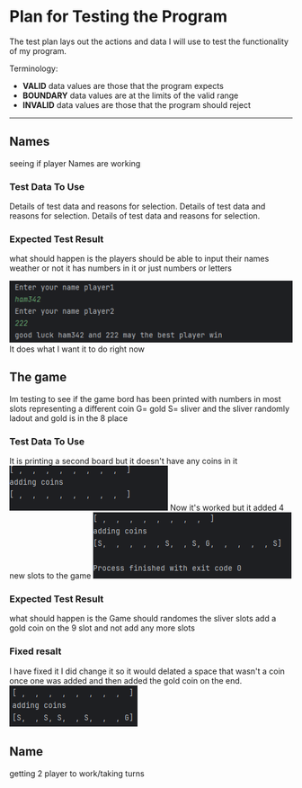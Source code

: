 # Plan for Testing the Program

The test plan lays out the actions and data I will use to test the functionality of my program.

Terminology:

- **VALID** data values are those that the program expects
- **BOUNDARY** data values are at the limits of the valid range
- **INVALID** data values are those that the program should reject

---

## Names

seeing if player Names are working

### Test Data To Use

Details of test data and reasons for selection. Details of test data and reasons for selection. Details of test data and reasons for selection.

### Expected Test Result

what should happen is the players should be
able to input their names weather or not it has 
numbers in it or just numbers or letters 

![img.png](img.png)
 It does what I want it to do right now 


## The game

Im testing to see if the game bord has been printed 
with numbers in most slots representing a different coin 
G= gold S= sliver and the sliver randomly ladout and gold is in the 8 place

### Test Data To Use
It is printing a second board but it doesn't have any coins in it  
![img_1.png](img_1.png)
Now it's worked but it added 4 new slots to the game
![img_2.png](img_2.png)

### Expected Test Result

what should happen is the Game should randomes the sliver slots add a gold coin on the 9 slot and not
add any more slots
### Fixed resalt
I have fixed it I did change it so it would delated a space that wasn't a coin once one was added
and then added the gold coin on the end.
![img_4.png](img_4.png)


## Name 
getting 2 player to work/taking turns 